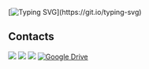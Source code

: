[![Typing SVG](https://readme-typing-svg.demolab.com?font=Fira+Code&weight=500&size=25&pause=1000&color=327900&width=550&lines=logging.info(%22mba'eichapa%3F%22))](https://git.io/typing-svg)

## Contacts
[![](https://img.shields.io/badge/Platzi-98CA3F?style=for-the-badge&logo=platzi&logoColor=white)](https://platzi.com/p/luceldasilva/) [![](https://img.shields.io/badge/LinkedIn-0077B5?style=for-the-badge&logo=linkedin&logoColor=white)](https://www.linkedin.com/in/luceldasilva/) [![](https://img.shields.io/badge/Deepnote-3793EF?style=for-the-badge&logo=Deepnote&logoColor=white)](https://deepnote.com/@luceldasilva/) [![Google Drive](https://img.shields.io/badge/Google%20Drive-4285F4?style=for-the-badge&logo=googledrive&logoColor=white)](https://drive.google.com/file/d/1j-WD3d00zsWDrxHERf5nCeVg8LkyUzPG/view?usp=sharing)
